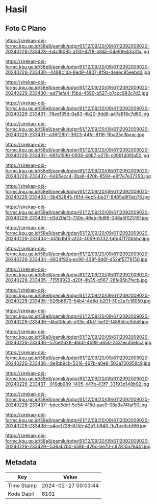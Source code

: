# Hasil

## Foto C Plano

https://sirekap-obj-formc.kpu.go.id/58e8/pemilu/pdpr/61/12/09/20/09/6112092009020-20240226-233428--b4c18085-a130-47f8-b845-04e99e43a31a.jpg

https://sirekap-obj-formc.kpu.go.id/58e8/pemilu/pdpr/61/12/09/20/09/6112092009020-20240226-233430--4488c1da-8ed9-4807-8f9a-deaec95eebdd.jpg

https://sirekap-obj-formc.kpu.go.id/58e8/pemilu/pdpr/61/12/09/20/09/6112092009020-20240226-233430--ed71efa4-15bd-4590-b527-b7ccc993c7d3.jpg

https://sirekap-obj-formc.kpu.go.id/58e8/pemilu/pdpr/61/12/09/20/09/6112092009020-20240226-233431--78edf35d-0a83-4b20-9dd8-a47e816c7d60.jpg

https://sirekap-obj-formc.kpu.go.id/58e8/pemilu/pdpr/61/12/09/20/09/6112092009020-20240226-233431--a36f28b1-3923-44fc-8116-1fba25c3beac.jpg

https://sirekap-obj-formc.kpu.go.id/58e8/pemilu/pdpr/61/12/09/20/09/6112092009020-20240226-233432--681b1590-0936-49b7-a276-c0991406fa50.jpg

https://sirekap-obj-formc.kpu.go.id/58e8/pemilu/pdpr/61/12/09/20/09/6112092009020-20240226-233432--6495ecc4-3ba6-420b-8594-e8f7e7e37293.jpg

https://sirekap-obj-formc.kpu.go.id/58e8/pemilu/pdpr/61/12/09/20/09/6112092009020-20240226-233433--3b452845-f91d-4eb5-be37-8465e8f0eb76.jpg

https://sirekap-obj-formc.kpu.go.id/58e8/pemilu/pdpr/61/12/09/20/09/6112092009020-20240226-233433--d3d20af3-730e-46eb-9d86-048a5f02515f.jpg

https://sirekap-obj-formc.kpu.go.id/58e8/pemilu/pdpr/61/12/09/20/09/6112092009020-20240226-233434--441bdbf5-a124-4059-b332-b6b47f70bbbd.jpg

https://sirekap-obj-formc.kpu.go.id/58e8/pemilu/pdpr/61/12/09/20/09/6112092009020-20240226-233434--6834f92a-ec90-439f-9d6f-d52af5779150.jpg

https://sirekap-obj-formc.kpu.go.id/58e8/pemilu/pdpr/61/12/09/20/09/6112092009020-20240226-233435--71559922-d20f-4b35-b567-26fe95b7fecb.jpg

https://sirekap-obj-formc.kpu.go.id/58e8/pemilu/pdpr/61/12/09/20/09/6112092009020-20240226-233435--526b6673-54b4-4d8d-b201-30c2a7c18050.jpg

https://sirekap-obj-formc.kpu.go.id/58e8/pemilu/pdpr/61/12/09/20/09/6112092009020-20240226-233436--4bd06ca5-e33e-41d7-be12-14865fce3db8.jpg

https://sirekap-obj-formc.kpu.go.id/58e8/pemilu/pdpr/61/12/09/20/09/6112092009020-20240226-233436--57be2628-dbb0-4b98-a650-2431ecd5e6ca.jpg

https://sirekap-obj-formc.kpu.go.id/58e8/pemilu/pdpr/61/12/09/20/09/6112092009020-20240226-233436--8e1bb9cb-5316-467b-a0e8-503a700958c9.jpg

https://sirekap-obj-formc.kpu.go.id/58e8/pemilu/pdpr/61/12/09/20/09/6112092009020-20240226-233437--916db989-1405-447b-83f7-33193d148b92.jpg

https://sirekap-obj-formc.kpu.go.id/58e8/pemilu/pdpr/61/12/09/20/09/6112092009020-20240226-233437--bdec5ddf-5e54-415d-aae9-08a3a74faf90.jpg

https://sirekap-obj-formc.kpu.go.id/58e8/pemilu/pdpr/61/12/09/20/09/6112092009020-20240226-233438--a4ce1728-8755-42b1-b943-fb7bcefcbf66.jpg

https://sirekap-obj-formc.kpu.go.id/58e8/pemilu/pdpr/61/12/09/20/09/6112092009020-20240226-233429--536ab7b0-b58b-426c-be70-c92810a76441.jpg


## Metadata

| Key        | Value               |
| ---------- | ------------------- |
| Time Stamp | 2024-02-27 00:03:44 |
| Kode Dapil | 6101                |



